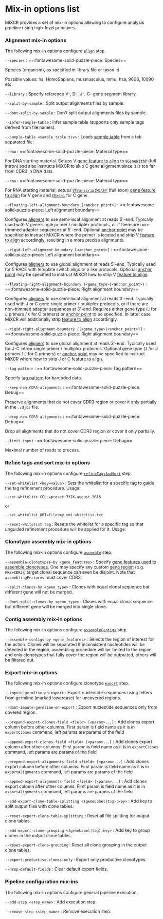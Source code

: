 # Mix-in options list

MiXCR provides a set of mix-in options allowing to configure analysis pipeline using high-level primitives.


### Alignment mix-in options

The following mix-in options configure [`align`](mixcr-align.md) step. 

`--species`
: ==:fontawesome-solid-puzzle-piece: Species== <p>
Species (organism), as specified in library file or taxon id.

Possible values: hs, HomoSapiens, musmusculus, mmu, hsa, 9606, 10090 etc.

`--library`
: Specify reference V-, D-, J-, C- gene segment library. 

`--split-by-sample`
: Split output alignments files by sample.

`--dont-split-by-sample`
: Don't split output alignments files by sample.

`--infer-sample-table`
: Infer sample table (supports only sample tags derived from file names).

`--sample-table <sample_table.tsv>`
: Loads [sample table](ref-samples-table.md) from a tab separated file.

`--dna`
: ==:fontawesome-solid-puzzle-piece: Material type== <p>
  For DNA starting material. Setups V [gene feature to align](mixcr-align.md#gene-features-to-align) to [`VGeneWithP`](ref-gene-features.md) (full intron) and also instructs MiXCR to skip C gene alignment since it is too far from CDR3 in DNA data.

`--rna`
: ==:fontawesome-solid-puzzle-piece: Material type== <p>
  For RNA starting material; setups [`VTranscriptWithP`](ref-gene-features.md) (full exon) [gene feature to align](mixcr-align.md#gene-features-to-align) for V gene and [`CExon1`](ref-gene-features.md) for C gene.

`--floating-left-alignment-boundary [<anchor_point>]`
: ==:fontawesome-solid-puzzle-piece: Left alignment boundary== <p>
  Configures [aligners](mixcr-align.md#v-j-and-c-aligners-parameters) to use semi-local alignment at reads 5'-end. Typically used with V gene single primer / multiplex protocols, or if there are non-trimmed adapter sequences at 5'-end. Optional [anchor point](ref-gene-features.md) may be specified to instruct MiXCR where the primer is located and strip V [feature to align](mixcr-align.md#gene-features-to-align) accordingly, resulting in a more precise alignments.

`--rigid-left-alignment-boundary [<anchor_point>]`
: ==:fontawesome-solid-puzzle-piece: Left alignment boundary== <p> 
  Configures [aligners](mixcr-align.md#v-j-and-c-aligners-parameters) to use global alignment at reads 5'-end. Typically used for 5'RACE with template switch oligo or a like protocols. Optional [anchor point](ref-gene-features.md) may be specified to instruct MiXCR how to strip V [feature to align](mixcr-align.md#gene-features-to-align).

`--floating-right-alignment-boundary (<gene_type>|<anchor_point>)`
: ==:fontawesome-solid-puzzle-piece: Right alignment boundary== <p>
  Configures [aligners](mixcr-align.md#v-j-and-c-aligners-parameters) to use semi-local alignment at reads 3'-end. Typically used with J or C gene single primer / multiplex protocols, or if there are non-trimmed adapter sequences at 3'-end. Requires either gene type (`J` for J primers / `C` for C primers) or [anchor point](ref-gene-features.md) to be specified. In latter case MiXCR will additionally strip [feature to align](mixcr-align.md#gene-features-to-align) accordingly.

`--rigid-right-alignment-boundary [(<gene_type>|<anchor_point>)]`
: ==:fontawesome-solid-puzzle-piece: Right alignment boundary== <p> 
  Configures [aligners](mixcr-align.md#v-j-and-c-aligners-parameters) to use global alignment at reads 3'-end. Typically used for J-C intron single primer / multiplex protocols. Optional gene type (`J` for J primers / `C` for C primers) or [anchor point](ref-gene-features.md) may be specified to instruct MiXCR where how to strip J or C [feature to align](mixcr-align.md#gene-features-to-align).

`--tag-pattern`
: ==:fontawesome-solid-puzzle-piece: Tag pattern== <p>
Specify [tag pattern](ref-tag-pattern.md) for barcoded data.

`--keep-non-CDR3-alignments`
: ==:fontawesome-solid-puzzle-piece: Debug== <p>
Preserve alignments that do not cover CDR3 region or cover it only partially in the `.vdjca` file.

`--drop-non-CDR3-alignments`
: ==:fontawesome-solid-puzzle-piece: Debug== <p>
Drop all alignments that do not cover CDR3 region or cover it only partially.

`--limit-input`
: ==:fontawesome-solid-puzzle-piece: Debug== <p>
  Maximal number of reads to process.

### Refine tags and sort mix-in options

The following mix-in options configure [`refineTagsAndSort`](mixcr-refineTagsAndSort.md) step.

`--set-whitelist <key=value>`
: Sets the whitelist for a specific tag to guide the tag refinement procedure. Usage:
```
--set-whitelist CELL=preset:737K-august-2016
```
or
```
--set-whitelist UMI=file:my_umi_whitelist.txt
```

`--reset-whitelist tag`
: Resets the whitelist for a specific tag so that unguided refinement procedure will be applied for it. Usage:


### Clonotype assembly mix-in options

The following mix-in options configure [`assemble`](mixcr-assemble.md) step.

`--assemble-clonotypes-by <gene_features>`
: Specify [gene features used to assemble clonotypes](mixcr-assemble.md#core-assembler-parameters). One may specify any custom [gene region](ref-gene-features.md) (e.g. `FR3+CDR3`); target clonal sequence can even be disjoint. Note that `assemblingFeatures` must cover CDR3.

`--split-clones-by <gene_type>`
: Clones with equal clonal sequence but different gene will not be merged.

`--dont-split-clones-by <gene_type>`
: Clones with equal clonal sequence but different gene will be merged into single clone.

### Contig assembly mix-in options

The following mix-in options configure [`assembleContigs`](mixcr-assembleContigs.md) step.

`--assemble-contigs-by <gene_features>`
: Selects the region of interest for the action. Clones will be separated if inconsistent nucleotides will be detected in the region, assembling procedure will be limited to the region, and only clonotypes that fully cover the region will be outputted, others will be filtered out.

### Export mix-in options

The following mix-in options configure clonotype [`export`](mixcr-export.md) step.

`--impute-germline-on-export`
: Export nucleotide sequences using letters from germline (marked lowercase) for uncovered regions.

`--dont-impute-germline-on-export`
: Export nucleotide sequences only from covered region.

`--prepend-export-clones-field <field> [<param>...]`
: Add clones export column before other columns. First param is field name as it is in `exportClones` command, left params are params of the field

`--append-export-clones-field <field> [<param>...]`
: Add clones export column after other columns. First param is field name as it is in `exportClones` command, left params are params of the field

`--prepend-export-alignments-field <field> [<param>...]`
: Add clones export column before other columns. First param is field name as it is in `exportAlignments` command, left params are params of the field

`--append-export-alignments-field <field> [<param>...]`
: Add clones export column after other columns. First param is field name as it is in `exportAlignments` command, left params are params of the field

`--add-export-clone-table-splitting <(geneLabel|tag):key>`
: Add key to split output files with clone tables.

`--reset-export-clone-table-splitting`
: Reset all file splitting for output clone tables.

`--add-export-clone-grouping <(geneLabel|tag):key>`
: Add key to group clones in the output clone tables.

`--reset-export-clone-grouping`
: Reset all clone grouping in the output clone tables.

`--export-productive-clones-only`
: Export only productive clonotypes.

`--drop-default-fields`
: Clear default export fields.

### Pipeline configuration mix-ins

The following mix-in options configure general pipeline execution.

`--add-step <step_name>`
: Add execution step. 

`--remove-step <step_name>`
: Remove execution step.
